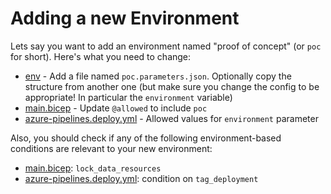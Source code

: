 # Adding a new Environment

Lets say you want to add an environment named "proof of concept" (or `poc` for short).  Here's what you need to change:

* [env](../env/) - Add a file named `poc.parameters.json`. Optionally copy the structure from another one (but make sure you change the config to be appropriate!  In particular the `environment` variable)
* [main.bicep](../main.bicep) - Update `@allowed` to include `poc`
* [azure-pipelines.deploy.yml](../azure-pipelines.deploy.yml) - Allowed values for `environment` parameter

Also, you should check if any of the following environment-based conditions are relevant to your new environment:

* [main.bicep](../main.bicep): `lock_data_resources`
* [azure-pipelines.deploy.yml](../azure-pipelines.deploy.yml): condition on `tag_deployment`
